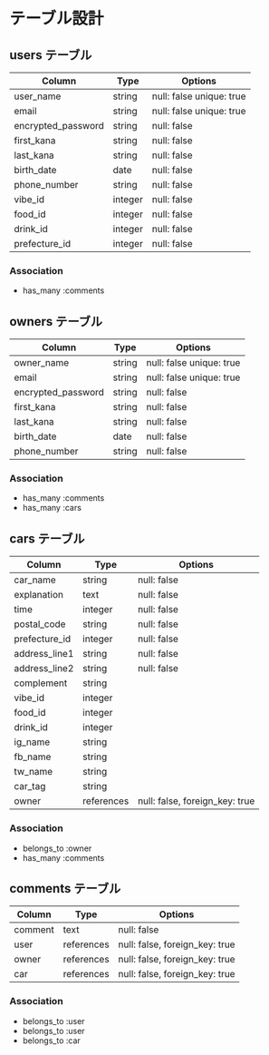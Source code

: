 # テーブル設計

## users テーブル

| Column             | Type    | Options                  |
| --------           | ------  | -----------              |
| user_name          | string  | null: false unique: true |
| email              | string  | null: false unique: true |
| encrypted_password | string  | null: false              |
| first_kana         | string  | null: false              |
| last_kana          | string  | null: false              |
| birth_date         | date    | null: false              |
| phone_number       | string  | null: false              |
| vibe_id            | integer | null: false              |
| food_id            | integer | null: false              |
| drink_id           | integer | null: false              |
| prefecture_id      | integer | null: false              |


### Association

- has_many :comments

## owners テーブル

| Column             | Type    | Options                  |
| --------           | ------  | -----------              |
| owner_name          | string  | null: false unique: true |
| email              | string  | null: false unique: true |
| encrypted_password | string  | null: false              |
| first_kana         | string  | null: false              |
| last_kana          | string  | null: false              |
| birth_date         | date    | null: false              |
| phone_number       | string  | null: false              |

### Association

- has_many :comments
- has_many :cars

## cars テーブル

| Column           | Type       | Options     |
| -----------      | ---------  | ----------- |
| car_name         | string      | null: false |
| explanation      | text       | null: false |
| time             | integer    | null: false |
| postal_code      | string     | null: false |
| prefecture_id    | integer    | null: false |
| address_line1    | string     | null: false |
| address_line2    | string     | null: false |
| complement       | string     |
| vibe_id          | integer    |
| food_id          | integer    |
| drink_id         | integer    |
| ig_name          | string     |
| fb_name          | string     |
| tw_name          | string     |
| car_tag          | string     |
| owner            | references | null: false, foreign_key: true|

### Association

- belongs_to :owner
- has_many :comments

## comments テーブル

| Column       | Type       | Options                        |
| -------      | ---------- | ------------------------------ |
| comment      | text       | null: false                    |
| user         | references | null: false, foreign_key: true |
| owner        | references | null: false, foreign_key: true |
| car          | references | null: false, foreign_key: true |

### Association

- belongs_to :user
- belongs_to :user
- belongs_to :car
